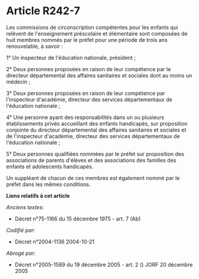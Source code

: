 # Article R242-7

Les commissions de circonscription compétentes pour les enfants qui relèvent de l'enseignement préscolaire et élémentaire
sont composées de huit membres nommés par le préfet pour une période de trois ans renouvelable, à savoir :

1° Un inspecteur de l'éducation nationale, président ;

2° Deux personnes proposées en raison de leur compétence par le directeur départemental des affaires sanitaires et sociales
dont au moins un médecin ;

3° Deux personnes proposées en raison de leur compétence par l'inspecteur d'académie, directeur des services départementaux
de l'éducation nationale ;

4° Une personne ayant des responsabilités dans un ou plusieurs établissements privés accueillant des enfants handicapés, sur
proposition conjointe du directeur départemental des affaires sanitaires et sociales et de l'inspecteur d'académie, directeur
des services départementaux de l'éducation nationale ;

5° Deux personnes qualifiées nommées par le préfet sur proposition des associations de parents d'élèves et des associations
des familles des enfants et adolescents handicapés.

Un suppléant de chacun de ces membres est également nommé par le préfet dans les mêmes conditions.

**Liens relatifs à cet article**

_Anciens textes_:

  - Décret n°75-1166 du 15 décembre 1975 - art. 7 (Ab)

_Codifié par_:

  - Décret n°2004-1136 2004-10-21

_Abrogé par_:

  - Décret n°2005-1589 du 19 décembre 2005 - art. 2 () JORF 20 décembre 2005
